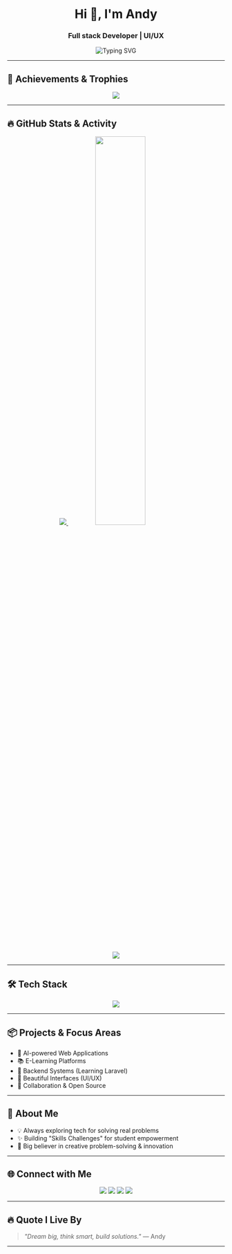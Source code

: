 <!-- High-End GitHub Profile README for Andyish-tech -->

<h1 align="center">Hi 👋, I'm Andy</h1>
<h3 align="center">Full stack Developer | UI/UX </h3>

<p align="center">
  <img src="https://readme-typing-svg.demolab.com?font=Fira+Code&duration=3000&pause=1000&center=true&vCenter=true&width=435&lines=Turning+ideas+into+beautiful+products;Passionate+about+Web+and+AI;Learning+Laravel%2C+JavaScript%2C+React;Let%27s+Build+the+Future!" alt="Typing SVG" />
</p>

---

## 🏅 Achievements & Trophies

<p align="center">
  <img src="https://github-profile-trophy.vercel.app/?username=Andyish-tech&theme=monokai&no-bg=true&no-frame=true&column=6" />
</p>

---

## 🔥 GitHub Stats & Activity

<p align="center">
  <a href="https://gitstats.me/Andyish-tech">
  <img src="https://img.shields.io/badge/Streak_Stats-Click_to_View-blueviolet?style=for-the-badge&logo=github" />
</a>

  <img src="https://streak-stats.demolab.com?user=Andyish-tech&theme=tokyonight&hide_border=true" width="48%" />
</p>

<p align="center">
  <img src="https://github-activity-graph.vercel.app/graph?username=Andyish-tech&theme=tokyo-night&hide_border=true" />
</p>

---

## 🛠️ Tech Stack

<p align="center">
  <img src="https://skillicons.dev/icons?i=html,css,js,react,php,mysql,figma,vscode,github" />
</p>

---

## 📦 Projects & Focus Areas
- 🚀 AI-powered Web Applications
- 📚 E-Learning Platforms
- 🧩 Backend Systems (Learning Laravel)
- 🎨 Beautiful Interfaces (UI/UX)
- 🤝 Collaboration & Open Source

---

## 🧠 About Me
- 💡 Always exploring tech for solving real problems
- ✨ Building "Skills Challenges" for student empowerment
- 🎯 Big believer in creative problem-solving & innovation

---

## 🌐 Connect with Me

<p align="center">
  <a href="mailto:your@email.com"><img src="https://img.shields.io/badge/Gmail-D14836?style=flat&logo=gmail&logoColor=white"/></a>
  <a href="https://www.linkedin.com/in/your-link"><img src="https://img.shields.io/badge/LinkedIn-0077B5?style=flat&logo=linkedin&logoColor=white"/></a>
  <a href="https://twitter.com/your_handle"><img src="https://img.shields.io/badge/Twitter-1DA1F2?style=flat&logo=twitter&logoColor=white"/></a>
  <a href="https://yourwebsite.com"><img src="https://img.shields.io/badge/Portfolio-000?style=flat&logo=vercel&logoColor=white"/></a>
</p>

---

## 🔥 Quote I Live By

> *"Dream big, think smart, build solutions."* — Andy

---
